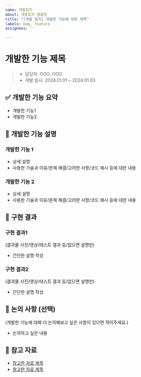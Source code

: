 ```yaml
---
name: 개발일지
about: 개발일지 템플릿
title: "[개발 일지] 개발한 기능에 대한 제목"
labels: bug, feature
assignees: ''

---
```


# 개발한 기능 제목
> - 담당자: OOO, OOO
> - 개발 일시: 2024.01.01 ~ 2024.01.03

## ✅ 개발한 기능 요약
- 개발한 기능1
- 개발한 기능2

## 📝 개발한 기능 설명
### 개발한 기능 1
- 상세 설명
- 사용한 기술과 이유/문제 해결/고려한 사항/코드 예시 등에 대한 내용

### 개발한 기능 2
- 상세 설명
- 사용한 기술과 이유/문제 해결/고려한 사항/코드 예시 등에 대한 내용

## 📌 구현 결과
### 구현 결과1
(결과물 사진/영상/테스트 결과 등/없으면 설명만)
- 간단한 설명 작성

### 구현 결과2
(결과물 사진/영상/테스트 결과 등/없으면 설명만)
- 간단한 설명 작성

## 💬 논의 사항 (선택)
(개발한 기능에 대해 더 논의해보고 싶은 사항이 있다면 적어주세요.)
- 논의하고 싶은 내용

## 📎 참고 자료
- [참고한 자료 제목](링크)
- [참고한 자료 제목](링크)
